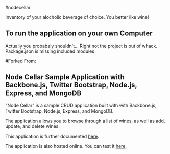 #nodecellar

Inventory of your alocholic beverage of choice. You better like wine!


## To run the application on your own Computer

Actually you probabaly shouldn't... Right not the project is out of whack. Package.json is missing included modules


#Forked From:

## Node Cellar Sample Application with Backbone.js, Twitter Bootstrap, Node.js, Express, and MongoDB #

"Node Cellar" is a sample CRUD application built with with Backbone.js, Twitter Bootstrap, Node.js, Express, and MongoDB.

The application allows you to browse through a list of wines, as well as add, update, and delete wines.

This application is further documented [here](http://coenraets.org/blog).

The application is also hosted online. You can test it [here](http://nodecellar.coenraets.org).
